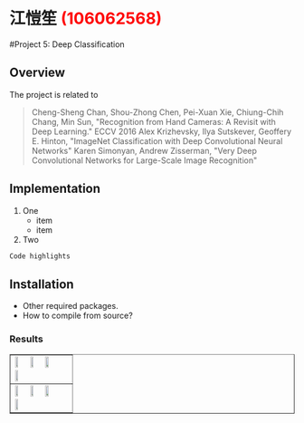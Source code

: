 # 江愷笙 <span style="color:red">(106062568)</span>

#Project 5: Deep Classification

## Overview
The project is related to 
> Cheng-Sheng Chan, Shou-Zhong Chen, Pei-Xuan Xie, Chiung-Chih Chang, Min Sun, "Recognition from Hand Cameras: A Revisit with Deep Learning." ECCV 2016
> Alex Krizhevsky, Ilya Sutskever, Geoffery E. Hinton, "ImageNet Classification with Deep Convolutional Neural Networks"
> Karen Simonyan, Andrew Zisserman, "Very Deep Convolutional Networks for Large-Scale Image Recognition"


## Implementation
1. One
	* item
	* item
2. Two

```python
Code highlights
```

## Installation
* Other required packages.
* How to compile from source?

### Results

<table border=1>
<tr>
<td>
<img src="placeholder.jpg" width="24%"/>
<img src="placeholder.jpg"  width="24%"/>
<img src="placeholder.jpg" width="24%"/>
<img src="placeholder.jpg" width="24%"/>
</td>
</tr>

<tr>
<td>
<img src="placeholder.jpg" width="24%"/>
<img src="placeholder.jpg"  width="24%"/>
<img src="placeholder.jpg" width="24%"/>
<img src="placeholder.jpg" width="24%"/>
</td>
</tr>

</table>


